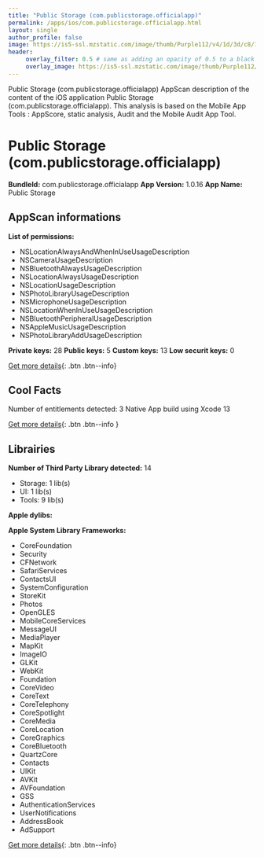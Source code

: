 ```yaml
---
title: "Public Storage (com.publicstorage.officialapp)"
permalink: /apps/ios/com.publicstorage.officialapp.html
layout: single
author_profile: false
image: https://is5-ssl.mzstatic.com/image/thumb/Purple112/v4/1d/3d/c8/1d3dc89e-52e2-7688-7333-e76f7747605e/AppIcon-0-0-1x_U007emarketing-0-0-0-7-0-0-sRGB-0-0-0-GLES2_U002c0-512MB-85-220-0-0.png/512x512bb.jpg
header: 
     overlay_filter: 0.5 # same as adding an opacity of 0.5 to a black background
     overlay_image: https://is5-ssl.mzstatic.com/image/thumb/Purple112/v4/1d/3d/c8/1d3dc89e-52e2-7688-7333-e76f7747605e/AppIcon-0-0-1x_U007emarketing-0-0-0-7-0-0-sRGB-0-0-0-GLES2_U002c0-512MB-85-220-0-0.png/512x512bb.jpg
---
```

Public Storage (com.publicstorage.officialapp) AppScan description of the content of the iOS application Public Storage (com.publicstorage.officialapp). This analysis is based on the Mobile App Tools : AppScore, static analysis, Audit and the Mobile Audit App Tool.

# Public Storage (com.publicstorage.officialapp)

**BundleId:** com.publicstorage.officialapp
**App Version:** 1.0.16
**App Name:** Public Storage


## AppScan informations 

**List of permissions:** 
- NSLocationAlwaysAndWhenInUseUsageDescription
- NSCameraUsageDescription
- NSBluetoothAlwaysUsageDescription
- NSLocationAlwaysUsageDescription
- NSLocationUsageDescription
- NSPhotoLibraryUsageDescription
- NSMicrophoneUsageDescription
- NSLocationWhenInUseUsageDescription
- NSBluetoothPeripheralUsageDescription
- NSAppleMusicUsageDescription
- NSPhotoLibraryAddUsageDescription
  
  
**Private keys:** 28
**Public keys:** 5
**Custom keys:** 13
**Low securit keys:** 0
  
[Get more details](/pricing.html){: .btn .btn--info}

## Cool Facts

Number of entitlements detected: 3
Native App
build using Xcode 13
  
[Get more details](/pricing.html){: .btn .btn--info }

## Librairies 
**Number of Third Party Library detected:** 14
- Storage: 1 lib(s)
- UI: 1 lib(s)
- Tools: 9 lib(s)


**Apple dylibs:**


**Apple System Library Frameworks:**
- CoreFoundation
- Security
- CFNetwork
- SafariServices
- ContactsUI
- SystemConfiguration
- StoreKit
- Photos
- OpenGLES
- MobileCoreServices
- MessageUI
- MediaPlayer
- MapKit
- ImageIO
- GLKit
- WebKit
- Foundation
- CoreVideo
- CoreText
- CoreTelephony
- CoreSpotlight
- CoreMedia
- CoreLocation
- CoreGraphics
- CoreBluetooth
- QuartzCore
- Contacts
- UIKit
- AVKit
- AVFoundation
- GSS
- AuthenticationServices
- UserNotifications
- AddressBook
- AdSupport


  
[Get more details](/pricing.html){: .btn .btn--info}

